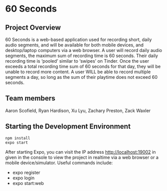 # 60 Seconds 
## Project Overview
60 Seconds is a web-based application used for recording short, daily audio segments, and will be available for both mobile devices, and desktop/laptop computers via a web browser. A user will record daily audio segments, the maximum sum of recording time is 60 seconds. Their daily recording time is ‘pooled’ similar to ‘swipes’ on Tinder. Once the user exceeds a total recording time sum of 60 seconds for that day, they will be unable to record more content. A user WILL be able to record multiple segments a day, so long as the sum of their playtime does not exceed 60 seconds.
## Team members
Aaron Scofield, Ryan Hardison, Xu Lyu, Zachary Preston, Zack Waxler

## Starting the Development Environment
```
npm install
expo start
```

After starting Expo, you can visit the IP address [http://localhost:19002](http://localhost:19002) in given in the console to view the project in realtime
via a web browser or a mobile device/simulator. Useful commands include:
- expo register
- expo login
- expo start:web

